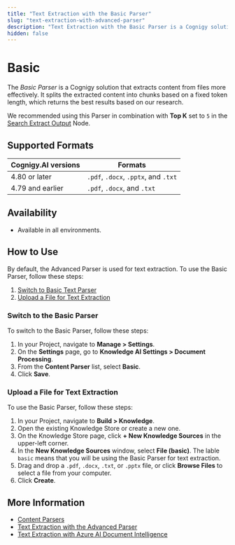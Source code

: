 ```yaml
---
title: "Text Extraction with the Basic Parser"
slug: "text-extraction-with-advanced-parser"
description: "Text Extraction with the Basic Parser is a Cognigy solution that extracts content from files more effectively."
hidden: false
---
```


# Basic

The _Basic Parser_ is a Cognigy solution that extracts content from files more effectively. It splits the extracted content into chunks based on a fixed token length, which returns the best results based on our research.

We recommended using this Parser in combination with **Top K** set to `5` in the [Search Extract Output](../../../build/node-reference/other-nodes/search-extract-output.md) Node.

## Supported Formats

| Cognigy.AI versions | Formats                              |
|---------------------|--------------------------------------|
| 4.80 or later       | `.pdf`, `.docx`, `.pptx`, and `.txt` |
| 4.79 and earlier    | `.pdf`, `.docx`,  and `.txt`         |

## Availability

- Available in all environments.

## How to Use

By default, the Advanced Parser is used for text extraction.
To use the Basic Parser, follow these steps:

1. [Switch to Basic Text Parser](#switch-to-basic-text-parser)
2. [Upload a File for Text Extraction](#upload-a-file-for-text-extraction)

### Switch to the Basic Parser

To switch to the Basic Parser, follow these steps:

1. In your Project, navigate to **Manage > Settings**.
2. On the **Settings** page, go to **Knowledge AI Settings > Document Processing**.
3. From the **Content Parser** list, select **Basic**.
4. Click **Save**.

### Upload a File for Text Extraction

To use the Basic Parser, follow these steps:

1. In your Project, navigate to **Build > Knowledge**.
2. Open the existing Knowledge Store or create a new one.
3. On the Knowledge Store page, click **+ New Knowledge Sources** in the upper-left corner.
4. In the **New Knowledge Sources** window, select **File (basic)**. The lable `basic` means that you will be using the Basic Parser for text extraction.
5. Drag and drop a `.pdf`, `.docx`, `.txt`, or `.pptx` file, or click **Browse Files** to select a file from your computer.
6. Click **Create**.

## More Information

- [Content Parsers](overview.md)
- [ Text Extraction with the Advanced Parser](text-extraction-with-advanced-parser.md)
- [Text Extraction with Azure AI Document Intelligence](text-extraction-with-azure-ai.md)



